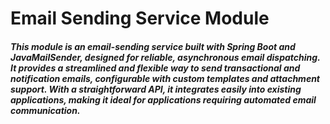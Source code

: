 ﻿# Email Sending Service Module

 ##### This module is an email-sending service built with Spring Boot and JavaMailSender, designed for reliable, asynchronous email dispatching. It provides a streamlined and flexible way to send transactional and notification emails, configurable with custom templates and attachment support. With a straightforward API, it integrates easily into existing applications, making it ideal for applications requiring automated email communication.
